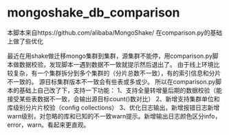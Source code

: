# mongoshake_db_comparison
本脚本来自https://github.com/alibaba/MongoShake/
在comparison.py的基础上做了些优化


最近在用shake做迁移mongo集群到集群，源集群不能停，用comparison.py脚本做数据校验，发现脚本一遇到数据不一致就提示然后退出了。
由于线上环境比较复杂，有一个集群拆分到多个集群的（分片总数不一致），有的索引信息和分片不一致的。 源目标集群版本不一致会有些表或多或少。
所以在comparison.py脚本的基础上自己改了下，支持一下功能：
1、支持全量转增量后期的数据校验（能接受某些表数据不一致，会输出源目标count()数对比）
2、新增支持集群单位和库级别分片片校验（config collections）
3、优化日志输出，新增报错日志新增warn级别，对忽略的库和已知的不一致warn提示。新增输出日志颜色区分info，error，warn。看起来更直观。  
